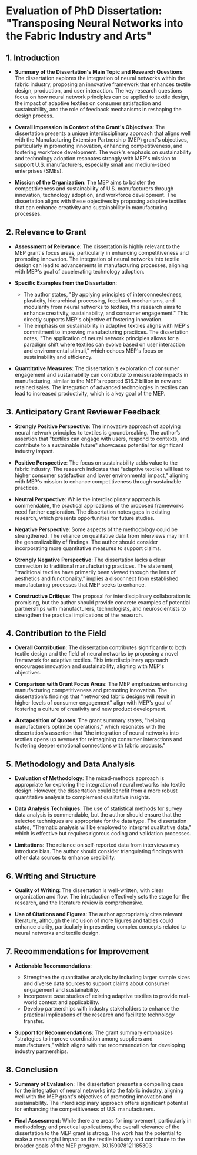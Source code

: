 # Evaluation of PhD Dissertation: "Transposing Neural Networks into the Fabric Industry and Arts"

## 1. Introduction
- **Summary of the Dissertation's Main Topic and Research Questions**: 
  The dissertation explores the integration of neural networks within the fabric industry, proposing an innovative framework that enhances textile design, production, and user interaction. The key research questions focus on how neural network principles can be applied to textile design, the impact of adaptive textiles on consumer satisfaction and sustainability, and the role of feedback mechanisms in reshaping the design process.

- **Overall Impression in Context of the Grant's Objectives**: 
  The dissertation presents a unique interdisciplinary approach that aligns well with the Manufacturing Extension Partnership (MEP) grant's objectives, particularly in promoting innovation, enhancing competitiveness, and fostering workforce development. The work's emphasis on sustainability and technology adoption resonates strongly with MEP's mission to support U.S. manufacturers, especially small and medium-sized enterprises (SMEs).

- **Mission of the Organization**: 
  The MEP aims to bolster the competitiveness and sustainability of U.S. manufacturers through innovation, technology adoption, and workforce development. The dissertation aligns with these objectives by proposing adaptive textiles that can enhance creativity and sustainability in manufacturing processes.

## 2. Relevance to Grant
- **Assessment of Relevance**: 
  The dissertation is highly relevant to the MEP grant's focus areas, particularly in enhancing competitiveness and promoting innovation. The integration of neural networks into textile design can lead to advancements in manufacturing processes, aligning with MEP's goal of accelerating technology adoption.

- **Specific Examples from the Dissertation**: 
  - The author states, "By applying principles of interconnectedness, plasticity, hierarchical processing, feedback mechanisms, and modularity from neural networks to textiles, this research aims to enhance creativity, sustainability, and consumer engagement." This directly supports MEP's objective of fostering innovation.
  - The emphasis on sustainability in adaptive textiles aligns with MEP's commitment to improving manufacturing practices. The dissertation notes, "The application of neural network principles allows for a paradigm shift where textiles can evolve based on user interaction and environmental stimuli," which echoes MEP's focus on sustainability and efficiency.

- **Quantitative Measures**: 
  The dissertation's exploration of consumer engagement and sustainability can contribute to measurable impacts in manufacturing, similar to the MEP's reported $16.2 billion in new and retained sales. The integration of advanced technologies in textiles can lead to increased productivity, which is a key goal of the MEP.

## 3. Anticipatory Grant Reviewer Feedback
- **Strongly Positive Perspective**: 
  The innovative approach of applying neural network principles to textiles is groundbreaking. The author’s assertion that "textiles can engage with users, respond to contexts, and contribute to a sustainable future" showcases potential for significant industry impact.

- **Positive Perspective**: 
  The focus on sustainability adds value to the fabric industry. The research indicates that "adaptive textiles will lead to higher consumer satisfaction and lower environmental impact," aligning with MEP's mission to enhance competitiveness through sustainable practices.

- **Neutral Perspective**: 
  While the interdisciplinary approach is commendable, the practical applications of the proposed frameworks need further exploration. The dissertation notes gaps in existing research, which presents opportunities for future studies.

- **Negative Perspective**: 
  Some aspects of the methodology could be strengthened. The reliance on qualitative data from interviews may limit the generalizability of findings. The author should consider incorporating more quantitative measures to support claims.

- **Strongly Negative Perspective**: 
  The dissertation lacks a clear connection to traditional manufacturing practices. The statement, "traditional textiles have primarily been viewed through the lens of aesthetics and functionality," implies a disconnect from established manufacturing processes that MEP seeks to enhance.

- **Constructive Critique**: 
  The proposal for interdisciplinary collaboration is promising, but the author should provide concrete examples of potential partnerships with manufacturers, technologists, and neuroscientists to strengthen the practical implications of the research.

## 4. Contribution to the Field
- **Overall Contribution**: 
  The dissertation contributes significantly to both textile design and the field of neural networks by proposing a novel framework for adaptive textiles. This interdisciplinary approach encourages innovation and sustainability, aligning with MEP's objectives.

- **Comparison with Grant Focus Areas**: 
  The MEP emphasizes enhancing manufacturing competitiveness and promoting innovation. The dissertation's findings that "networked fabric designs will result in higher levels of consumer engagement" align with MEP's goal of fostering a culture of creativity and new product development.

- **Juxtaposition of Quotes**: 
  The grant summary states, "helping manufacturers optimize operations," which resonates with the dissertation's assertion that "the integration of neural networks into textiles opens up avenues for reimagining consumer interactions and fostering deeper emotional connections with fabric products."

## 5. Methodology and Data Analysis
- **Evaluation of Methodology**: 
  The mixed-methods approach is appropriate for exploring the integration of neural networks into textile design. However, the dissertation could benefit from a more robust quantitative analysis to complement qualitative insights.

- **Data Analysis Techniques**: 
  The use of statistical methods for survey data analysis is commendable, but the author should ensure that the selected techniques are appropriate for the data type. The dissertation states, "Thematic analysis will be employed to interpret qualitative data," which is effective but requires rigorous coding and validation processes.

- **Limitations**: 
  The reliance on self-reported data from interviews may introduce bias. The author should consider triangulating findings with other data sources to enhance credibility.

## 6. Writing and Structure
- **Quality of Writing**: 
  The dissertation is well-written, with clear organization and flow. The introduction effectively sets the stage for the research, and the literature review is comprehensive.

- **Use of Citations and Figures**: 
  The author appropriately cites relevant literature, although the inclusion of more figures and tables could enhance clarity, particularly in presenting complex concepts related to neural networks and textile design.

## 7. Recommendations for Improvement
- **Actionable Recommendations**: 
  - Strengthen the quantitative analysis by including larger sample sizes and diverse data sources to support claims about consumer engagement and sustainability.
  - Incorporate case studies of existing adaptive textiles to provide real-world context and applicability.
  - Develop partnerships with industry stakeholders to enhance the practical implications of the research and facilitate technology transfer.

- **Support for Recommendations**: 
  The grant summary emphasizes "strategies to improve coordination among suppliers and manufacturers," which aligns with the recommendation for developing industry partnerships.

## 8. Conclusion
- **Summary of Evaluation**: 
  The dissertation presents a compelling case for the integration of neural networks into the fabric industry, aligning well with the MEP grant's objectives of promoting innovation and sustainability. The interdisciplinary approach offers significant potential for enhancing the competitiveness of U.S. manufacturers.

- **Final Assessment**: 
  While there are areas for improvement, particularly in methodology and practical applications, the overall relevance of the dissertation to the MEP grant is strong. The work has the potential to make a meaningful impact on the textile industry and contribute to the broader goals of the MEP program. 30.159078121185303